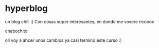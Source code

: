 # hyperblog
un blog chill :)
Con cosas super interesantes, en donde me vovere ricoooo

chabochito

oli voy a ahcer unos cambios ya casi termino este curso :)